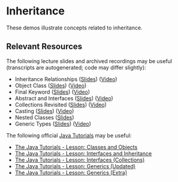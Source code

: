 Inheritance
=================================================

These demos illustrate concepts related to inheritance.

## Relevant Resources ##

The following lecture slides and archived recordings may be useful (transcripts are autogenerated; code may differ slightly):

  - Inheritance Relationships ([Slides](https://docs.google.com/presentation/d/e/2PACX-1vSbaAAOrp5szw2JBxwQ7y9mj0buRPO2-G6EV-UULmZdQ539V8ozG7uqHoKvmmuUw2gSaK_5itu5ZSQM/pub?start=false&loop=false&delayms=3000)) ([Video](https://drive.google.com/file/d/1eu_Co497YW-6vW6JpbtUkET75VZ3iFyw/view?usp=sharing))
  - Object Class ([Slides](https://docs.google.com/presentation/d/e/2PACX-1vSTUIL9orhyiHrEdxJnADrQSsgdBkSDLSNtREjoYBuTmt7Sa78EtEAcB7NTHUDtfMErn5gyEkPe4MnQ/pub?start=false&loop=false&delayms=3000)) ([Video](https://drive.google.com/file/d/1Ktagbp_14RRcvlbZrU7qp22qa8hH3pvi/view?usp=sharing))
  - Final Keyword ([Slides](https://docs.google.com/presentation/d/e/2PACX-1vSxoP6R27gSk4onRfZw88Ywn8Q2KGzYCjZS-VW-tuGl4lZm1EsxPOjgZ9XxzeRqgQzraM57dAw_sU7K/pub?start=false&loop=false&delayms=3000)) ([Video](https://drive.google.com/file/d/1L61dJEpzn1yAwP7dizMCqGnhtSlyNFlP/view?usp=sharing))
  - Abstract and Interfaces ([Slides](https://docs.google.com/presentation/d/e/2PACX-1vQfUSsyZ7msguGLlWLgQCQtJJZPbIxsDDrOQq6I_sNbTCGSB32iYbdcmFCHkbif2oMauWEooNAOM_L3/pub?start=false&loop=false&delayms=3000)) ([Video](https://drive.google.com/file/d/1PmAI01wb-SL5_ImzTJ_mfUiBo0Pxicfd/view?usp=sharing))
  - Collections Revisited ([Slides](https://docs.google.com/presentation/d/e/2PACX-1vRQ9ENIguFSZ1EkoE8gxoYWTQMIJhrVnQN0NNA2mneqJZiDlZ2U2pqWrikhH-4ZuSAc-9QPwPO49TRn/pub?start=false&loop=false&delayms=3000)) ([Video](https://drive.google.com/file/d/1NO1gWoNzCMx4Rs5GkZe0ICK8OrI6uk2z/view?usp=sharing))
  - Casting ([Slides](https://docs.google.com/presentation/d/e/2PACX-1vT73_M9YJriVrtB3jur-7EO-P_OsVHJbgE4PaoRz8XUAfyMuVQH4imUaEpKtU8Yx0YhTFAylqadgFQY/pub?start=false&loop=false&delayms=3000)) ([Video](https://drive.google.com/file/d/1Rdwp_kCYGd5lBt2NpD5-di9loJ05ZGyd/view?usp=sharing))
  - Nested Classes ([Slides](https://docs.google.com/presentation/d/e/2PACX-1vRasEg-SIXvMRmxyDoPEZO9ET2jzddrCksemJ-tIBmyht2tTQV0sfCpo93mB7xYZBoqkequS58kHNH9/pub?start=false&loop=false&delayms=3000))
  - Generic Types ([Slides](https://docs.google.com/presentation/d/e/2PACX-1vRLv774EzqUee1-xCj-nysHC1FeY7tr2kWFwv8GwzQ-V4wJksO42iXC170K2411uoPxLXtZwm_xboZJ/pub?start=false&loop=false&delayms=3000)) ([Video](https://drive.google.com/file/d/1nQgjWWZhPalu3bkcWzGkO2v_5_6rc9BF/view?usp=sharing))

The following official [Java Tutorials](http://docs.oracle.com/javase/tutorial/index.html) may be useful:

- [The Java Tutorials - Lesson: Classes and Objects](https://docs.oracle.com/javase/tutorial/java/javaOO/index.html)
- [The Java Tutorials - Lesson: Interfaces and Inheritance](https://docs.oracle.com/javase/tutorial/java/IandI/index.html)
- [The Java Tutorials - Lesson: Interfaces (Collections)](https://docs.oracle.com/javase/tutorial/collections/interfaces/index.html)
- [The Java Tutorials - Lesson: Generics (Updated)](https://docs.oracle.com/javase/tutorial/java/generics/index.html)
- [The Java Tutorials - Lesson: Generics (Extra)](https://docs.oracle.com/javase/tutorial/extra/generics/index.html)